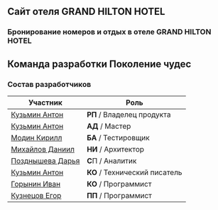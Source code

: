 ## Сайт отеля GRAND HILTON HOTEL
### Бронирование номеров и отдых в отеле GRAND HILTON HOTEL





## Команда разработки Поколение чудес

### Состав разработчиков
|Участник|Роль|
|--|--|
|[Кузьмин Антон](https://github.com/Gorgeouskad/gorgeouskad.github.io)|**РП** / Владелец продукта|
|[Кузьмин Антон](https://github.com/Gorgeouskad/gorgeouskad.github.io)|**АД** / Мастер|
|[Модин Кирилл](https://github.com/KiriLLModin/KirillStankinRepo)|**БА** / Тестировщик|
|[Михайлов Даниил](https://github.com/daniyani/DMikhailov.github.io)|**НИ** / Архитектор|
|[Позднышева Дарья](https://github.com/DaryaPozdnysheva/DaryaPozdnysheva.github.io)|**С**П / Аналитик|
|[Кузьмин Антон](https://github.com/Gorgeouskad/gorgeouskad.github.io)|**КО** / Технический писатель|
|[Горынин Иван](https://github.com/TheWoodWard33/Igorynin.github.io)|**КО** / Программист|
|[Кузнецов Егор](https://github.com/midorimaSh/KuznecovEgor.github.io)|**ПП** / Программист|

